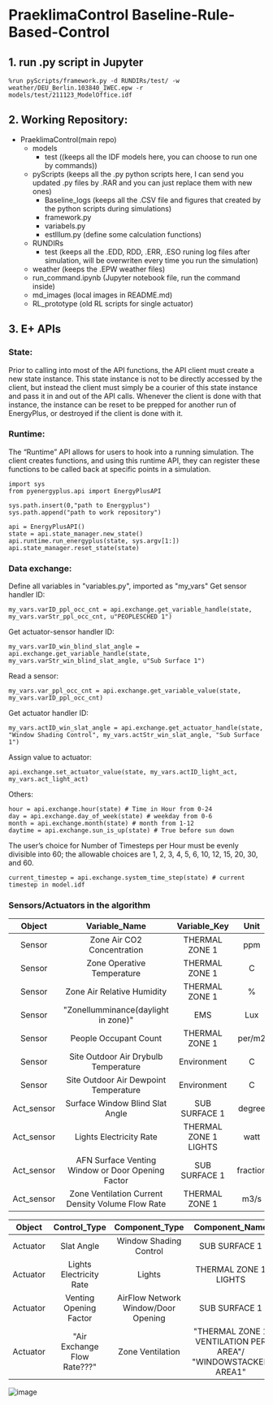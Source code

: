 # PraeklimaControl Baseline-Rule-Based-Control
## 1. run .py script in Jupyter
```
%run pyScripts/framework.py -d RUNDIRs/test/ -w weather/DEU_Berlin.103840_IWEC.epw -r models/test/211123_ModelOffice.idf
```
## 2. Working Repository:

- PraeklimaControl(main repo)
	- models 
		- test ((keeps all the IDF models here, you can choose to run one by commands))
	- pyScripts (keeps all the .py python scripts here, I can send you updated .py files by .RAR and you can just replace them with new ones)
		- Baseline_logs (keeps all the .CSV file and figures that created by the python scripts during simulations)
		- framework.py
		- variabels.py
		- estIllum.py (define some calculation functions)
	- RUNDIRs
		- test (keeps all the .EDD, RDD, .ERR, .ESO runing log files after simulation, will be overwriten every time you run the simulation)
	- weather (keeps the .EPW weather files)
	- run_command.ipynb (Jupyter notebook file, run the command inside)
	- md_images (local images in README.md)
	- RL_prototype (old RL scripts for single actuator)

## 3. E+ APIs
### State:
Prior to calling into most of the API functions, the API client must create a new state instance. This state instance is not to be directly accessed by the client, but instead the client must simply be a courier of this state instance and pass it in and out of the API calls. Whenever the client is done with that instance, the instance can be reset to be prepped for another run of EnergyPlus, or destroyed if the client is done with it.
### Runtime:
The “Runtime” API allows for users to hook into a running simulation. The client creates functions, and using this runtime API, they can register these functions to be called back at specific points in a simulation.
```
import sys
from pyenergyplus.api import EnergyPlusAPI

sys.path.insert(0,"path to Energyplus")
sys.path.append("path to work repository")

api = EnergyPlusAPI()
state = api.state_manager.new_state()
api.runtime.run_energyplus(state, sys.argv[1:])
api.state_manager.reset_state(state)
```
### Data exchange:
Define all variables in "variables.py", imported as "my_vars"
Get sensor handler ID:
```
my_vars.varID_ppl_occ_cnt = api.exchange.get_variable_handle(state, my_vars.varStr_ppl_occ_cnt, u"PEOPLESCHED 1")
```
Get actuator-sensor handler ID:
```
my_vars.varID_win_blind_slat_angle = api.exchange.get_variable_handle(state, my_vars.varStr_win_blind_slat_angle, u"Sub Surface 1")
```
Read a sensor:
```
my_vars.var_ppl_occ_cnt = api.exchange.get_variable_value(state, my_vars.varID_ppl_occ_cnt)
```
Get actuator handler ID:
```
my_vars.actID_win_slat_angle = api.exchange.get_actuator_handle(state, "Window Shading Control", my_vars.actStr_win_slat_angle, "Sub Surface 1")
```
Assign value to actuator:
```
api.exchange.set_actuator_value(state, my_vars.actID_light_act, my_vars.act_light_act)
```
Others:
```
hour = api.exchange.hour(state) # Time in Hour from 0-24
day = api.exchange.day_of_week(state) # weekday from 0-6
month = api.exchange.month(state) # month from 1-12
daytime = api.exchange.sun_is_up(state) # True before sun down
```
The user’s choice for Number of Timesteps per Hour must be evenly divisible into 60; the allowable choices are 1, 2, 3, 4, 5, 6, 10, 12, 15, 20, 30, and 60.
```
current_timestep = api.exchange.system_time_step(state) # current timestep in model.idf
```
### Sensors/Actuators in the algorithm
| Object | Variable_Name | Variable_Key | Unit |Range | Variable_Handle |
| :---: | :---: | :---: | :---: | :---: | :---: |
|Sensor|Zone Air CO2 Concentration|THERMAL ZONE 1|	ppm	||	41|
|Sensor|Zone Operative Temperature|THERMAL ZONE 1 |C||23|
|Sensor	|Zone Air Relative Humidity|THERMAL ZONE 1|	%||40|
|Sensor	|"Zonellumminance(daylight in zone)"|EMS|Lux||16|
|Sensor	|People Occupant Count|THERMAL ZONE 1|per/m2||11|
|Sensor	|Site Outdoor Air Drybulb Temperature|Environment|C||1|
|Sensor	|Site Outdoor Air Dewpoint Temperature|Environment|C||2|
|Act_sensor	|Surface Window Blind Slat Angle|SUB SURFACE 1|	degree| 0-180|21|
|Act_sensor	|Lights Electricity Rate|THERMAL ZONE 1 LIGHTS|	watt||12|
|Act_sensor	|AFN Surface Venting Window or Door Opening Factor|SUB SURFACE 1|fraction |0-1|32|
|Act_sensor	|Zone Ventilation Current Density Volume Flow Rate|THERMAL ZONE 1|m3/s||27|
						
|Object	|Control_Type|	Component_Type|	Component_Name|	Unit|Range|	Actuator_Handle|
|:---:|:---:|:---:|:---:|:---:|:---:|:---:|
|Actuator	|Slat Angle|	Window Shading Control	|SUB SURFACE 1	|degree|	0-180|	117|
|Actuator	|Lights Electricity Rate|	Lights|	THERMAL ZONE 1 LIGHTS|	watt	||	114|
|Actuator	|Venting Opening Factor|AirFlow Network Window/Door Opening	|SUB SURFACE 1|	fraction|0-1	|165|
|Actuator	|"Air Exchange Flow Rate???"|	Zone Ventilation	|"THERMAL ZONE 1 VENTILATION PER AREA"/ "WINDOWSTACKED AREA1"|	m3/s|	|163/164|

![image](/md_image/Isolated.png)
